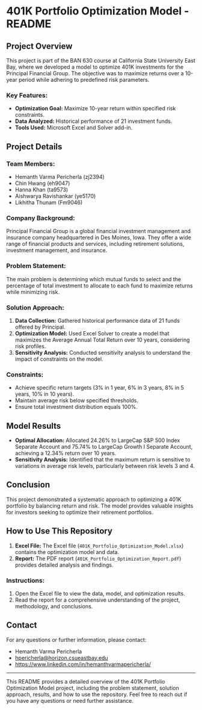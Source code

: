 
# 401K Portfolio Optimization Model - README

## Project Overview

This project is part of the BAN 630 course at California State University East Bay, where we developed a model to optimize 401K investments for the Principal Financial Group. The objective was to maximize returns over a 10-year period while adhering to predefined risk parameters. 

### Key Features:
- **Optimization Goal:** Maximize 10-year return within specified risk constraints.
- **Data Analyzed:** Historical performance of 21 investment funds.
- **Tools Used:** Microsoft Excel and Solver add-in.

## Project Details

### Team Members:
- Hemanth Varma Pericherla (zj2394)
- Chin Hwang (eh9047)
- Hanna Khan (ta9573)
- Aishwarya Ravishankar (ye5170)
- Likhitha Thunam (Fm9046)

### Company Background:
Principal Financial Group is a global financial investment management and insurance company headquartered in Des Moines, Iowa. They offer a wide range of financial products and services, including retirement solutions, investment management, and insurance.

### Problem Statement:
The main problem is determining which mutual funds to select and the percentage of total investment to allocate to each fund to maximize returns while minimizing risk.

### Solution Approach:
1. **Data Collection:** Gathered historical performance data of 21 funds offered by Principal.
2. **Optimization Model:** Used Excel Solver to create a model that maximizes the Average Annual Total Return over 10 years, considering risk profiles.
3. **Sensitivity Analysis:** Conducted sensitivity analysis to understand the impact of constraints on the model.

### Constraints:
- Achieve specific return targets (3% in 1 year, 6% in 3 years, 8% in 5 years, 10% in 10 years).
- Maintain average risk below specified thresholds.
- Ensure total investment distribution equals 100%.

## Model Results
- **Optimal Allocation:** Allocated 24.26% to LargeCap S&P 500 Index Separate Account and 75.74% to LargeCap Growth I Separate Account, achieving a 12.34% return over 10 years.
- **Sensitivity Analysis:** Identified that the maximum return is sensitive to variations in average risk levels, particularly between risk levels 3 and 4.

## Conclusion
This project demonstrated a systematic approach to optimizing a 401K portfolio by balancing return and risk. The model provides valuable insights for investors seeking to optimize their retirement portfolios.

## How to Use This Repository
1. **Excel File:** The Excel file (`401K_Portfolio_Optimization_Model.xlsx`) contains the optimization model and data.
2. **Report:** The PDF report (`401K_Portfolio_Optimization_Report.pdf`) provides detailed analysis and findings.

### Instructions:
1. Open the Excel file to view the data, model, and optimization results.
2. Read the report for a comprehensive understanding of the project, methodology, and conclusions.

## Contact
For any questions or further information, please contact:
- Hemanth Varma Pericherla
- hpericherla@horizon.csueastbay.edu
- https://www.linkedin.com/in/hemanthvarmapericherla/

---

This README provides a detailed overview of the 401K Portfolio Optimization Model project, including the problem statement, solution approach, results, and how to use the repository. Feel free to reach out if you have any questions or need further assistance.
